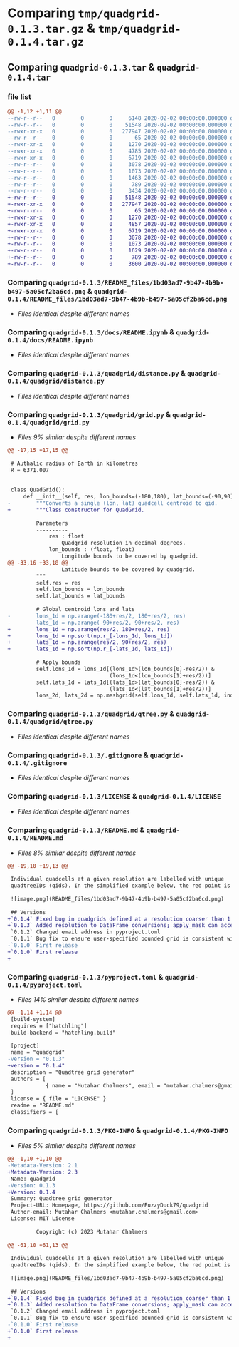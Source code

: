 # Comparing `tmp/quadgrid-0.1.3.tar.gz` & `tmp/quadgrid-0.1.4.tar.gz`

## Comparing `quadgrid-0.1.3.tar` & `quadgrid-0.1.4.tar`

### file list

```diff
@@ -1,12 +1,11 @@
--rw-r--r--   0        0        0     6148 2020-02-02 00:00:00.000000 quadgrid-0.1.3/.DS_Store
--rw-r--r--   0        0        0    51548 2020-02-02 00:00:00.000000 quadgrid-0.1.3/README_files/1bd03ad7-9b47-4b9b-b497-5a05cf2ba6cd.png
--rwxr-xr-x   0        0        0   277947 2020-02-02 00:00:00.000000 quadgrid-0.1.3/docs/README.ipynb
--rw-r--r--   0        0        0       65 2020-02-02 00:00:00.000000 quadgrid-0.1.3/quadgrid/__init__.py
--rwxr-xr-x   0        0        0     1270 2020-02-02 00:00:00.000000 quadgrid-0.1.3/quadgrid/distance.py
--rwxr-xr-x   0        0        0     4785 2020-02-02 00:00:00.000000 quadgrid-0.1.3/quadgrid/grid.py
--rwxr-xr-x   0        0        0     6719 2020-02-02 00:00:00.000000 quadgrid-0.1.3/quadgrid/qtree.py
--rw-r--r--   0        0        0     3078 2020-02-02 00:00:00.000000 quadgrid-0.1.3/.gitignore
--rw-r--r--   0        0        0     1073 2020-02-02 00:00:00.000000 quadgrid-0.1.3/LICENSE
--rw-r--r--   0        0        0     1463 2020-02-02 00:00:00.000000 quadgrid-0.1.3/README.md
--rw-r--r--   0        0        0      789 2020-02-02 00:00:00.000000 quadgrid-0.1.3/pyproject.toml
--rw-r--r--   0        0        0     3434 2020-02-02 00:00:00.000000 quadgrid-0.1.3/PKG-INFO
+-rw-r--r--   0        0        0    51548 2020-02-02 00:00:00.000000 quadgrid-0.1.4/README_files/1bd03ad7-9b47-4b9b-b497-5a05cf2ba6cd.png
+-rwxr-xr-x   0        0        0   277947 2020-02-02 00:00:00.000000 quadgrid-0.1.4/docs/README.ipynb
+-rw-r--r--   0        0        0       65 2020-02-02 00:00:00.000000 quadgrid-0.1.4/quadgrid/__init__.py
+-rwxr-xr-x   0        0        0     1270 2020-02-02 00:00:00.000000 quadgrid-0.1.4/quadgrid/distance.py
+-rwxr-xr-x   0        0        0     4857 2020-02-02 00:00:00.000000 quadgrid-0.1.4/quadgrid/grid.py
+-rwxr-xr-x   0        0        0     6719 2020-02-02 00:00:00.000000 quadgrid-0.1.4/quadgrid/qtree.py
+-rw-r--r--   0        0        0     3078 2020-02-02 00:00:00.000000 quadgrid-0.1.4/.gitignore
+-rw-r--r--   0        0        0     1073 2020-02-02 00:00:00.000000 quadgrid-0.1.4/LICENSE
+-rw-r--r--   0        0        0     1629 2020-02-02 00:00:00.000000 quadgrid-0.1.4/README.md
+-rw-r--r--   0        0        0      789 2020-02-02 00:00:00.000000 quadgrid-0.1.4/pyproject.toml
+-rw-r--r--   0        0        0     3600 2020-02-02 00:00:00.000000 quadgrid-0.1.4/PKG-INFO
```

### Comparing `quadgrid-0.1.3/README_files/1bd03ad7-9b47-4b9b-b497-5a05cf2ba6cd.png` & `quadgrid-0.1.4/README_files/1bd03ad7-9b47-4b9b-b497-5a05cf2ba6cd.png`

 * *Files identical despite different names*

### Comparing `quadgrid-0.1.3/docs/README.ipynb` & `quadgrid-0.1.4/docs/README.ipynb`

 * *Files identical despite different names*

### Comparing `quadgrid-0.1.3/quadgrid/distance.py` & `quadgrid-0.1.4/quadgrid/distance.py`

 * *Files identical despite different names*

### Comparing `quadgrid-0.1.3/quadgrid/grid.py` & `quadgrid-0.1.4/quadgrid/grid.py`

 * *Files 9% similar despite different names*

```diff
@@ -17,15 +17,15 @@
 
 # Authalic radius of Earth in kilometres
 R = 6371.007
 
 
 class QuadGrid():
     def __init__(self, res, lon_bounds=(-180,180), lat_bounds=(-90,90)):
-        """Converts a single (lon, lat) quadcell centroid to qid.
+        """Class constructor for QuadGrid.
 
         Parameters
         ----------
             res : float
                 Quadgrid resolution in decimal degrees.
             lon_bounds : (float, float)
                 Longitude bounds to be covered by quadgrid.
@@ -33,16 +33,18 @@
                 Latitude bounds to be covered by quadgrid.
         """
         self.res = res
         self.lon_bounds = lon_bounds
         self.lat_bounds = lat_bounds
 
         # Global centroid lons and lats
-        lons_1d = np.arange(-180+res/2, 180+res/2, res)
-        lats_1d = np.arange(-90+res/2, 90+res/2, res)
+        lons_1d = np.arange(res/2, 180+res/2, res)
+        lons_1d = np.sort(np.r_[-lons_1d, lons_1d])
+        lats_1d = np.arange(res/2, 90+res/2, res)
+        lats_1d = np.sort(np.r_[-lats_1d, lats_1d])
 
         # Apply bounds
         self.lons_1d = lons_1d[(lons_1d>(lon_bounds[0]-res/2)) &
                                (lons_1d<(lon_bounds[1]+res/2))]
         self.lats_1d = lats_1d[(lats_1d>(lat_bounds[0]-res/2)) &
                                (lats_1d<(lat_bounds[1]+res/2))]
         lons_2d, lats_2d = np.meshgrid(self.lons_1d, self.lats_1d, indexing='xy')
```

### Comparing `quadgrid-0.1.3/quadgrid/qtree.py` & `quadgrid-0.1.4/quadgrid/qtree.py`

 * *Files identical despite different names*

### Comparing `quadgrid-0.1.3/.gitignore` & `quadgrid-0.1.4/.gitignore`

 * *Files identical despite different names*

### Comparing `quadgrid-0.1.3/LICENSE` & `quadgrid-0.1.4/LICENSE`

 * *Files identical despite different names*

### Comparing `quadgrid-0.1.3/README.md` & `quadgrid-0.1.4/README.md`

 * *Files 8% similar despite different names*

```diff
@@ -19,10 +19,13 @@
 
 Individual quadcells at a given resolution are labelled with unique
 quadtreeIDs (qids). In the simplified example below, the red point is in top-level cell '2', then cell '2', then '0' then '3' giving a nominal qid of '2203'. In practice, quadtrees lend themselves to a base-4 encoding, allowing them to be stored and processed efficiently as integers.
 
 ![image.png](README_files/1bd03ad7-9b47-4b9b-b497-5a05cf2ba6cd.png)
 
 ## Versions
+`0.1.4` Fixed bug in quadgrids defined at a resolution coarser than 1 degree
+`0.1.3` Added resolution to DataFrame conversions; apply_mask can accept GeoDataFrames
 `0.1.2` Changed email address in pyproject.toml
 `0.1.1` Bug fix to ensure user-specified bounded grid is consistent with the global grid
-`0.1.0` First release
+`0.1.0` First release
+
```

### Comparing `quadgrid-0.1.3/pyproject.toml` & `quadgrid-0.1.4/pyproject.toml`

 * *Files 14% similar despite different names*

```diff
@@ -1,14 +1,14 @@
 [build-system]
 requires = ["hatchling"]
 build-backend = "hatchling.build"
 
 [project]
 name = "quadgrid"
-version = "0.1.3"
+version = "0.1.4"
 description = "Quadtree grid generator"
 authors = [
            { name = "Mutahar Chalmers", email = "mutahar.chalmers@gmail.com" },
 ]
 license = { file = "LICENSE" }
 readme = "README.md"
 classifiers = [
```

### Comparing `quadgrid-0.1.3/PKG-INFO` & `quadgrid-0.1.4/PKG-INFO`

 * *Files 5% similar despite different names*

```diff
@@ -1,10 +1,10 @@
-Metadata-Version: 2.1
+Metadata-Version: 2.3
 Name: quadgrid
-Version: 0.1.3
+Version: 0.1.4
 Summary: Quadtree grid generator
 Project-URL: Homepage, https://github.com/FuzzyDuck79/quadgrid
 Author-email: Mutahar Chalmers <mutahar.chalmers@gmail.com>
 License: MIT License
         
         Copyright (c) 2023 Mutahar Chalmers
         
@@ -61,10 +61,13 @@
 
 Individual quadcells at a given resolution are labelled with unique
 quadtreeIDs (qids). In the simplified example below, the red point is in top-level cell '2', then cell '2', then '0' then '3' giving a nominal qid of '2203'. In practice, quadtrees lend themselves to a base-4 encoding, allowing them to be stored and processed efficiently as integers.
 
 ![image.png](README_files/1bd03ad7-9b47-4b9b-b497-5a05cf2ba6cd.png)
 
 ## Versions
+`0.1.4` Fixed bug in quadgrids defined at a resolution coarser than 1 degree
+`0.1.3` Added resolution to DataFrame conversions; apply_mask can accept GeoDataFrames
 `0.1.2` Changed email address in pyproject.toml
 `0.1.1` Bug fix to ensure user-specified bounded grid is consistent with the global grid
-`0.1.0` First release
+`0.1.0` First release
+
```


